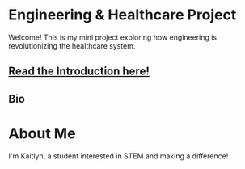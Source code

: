 # Engineering & Healthcare Project

Welcome! This is my mini project exploring how engineering is revolutionizing the healthcare system.

## [Read the Introduction here!](introduction.md)


## Bio
# About Me
I'm Kaitlyn, a student interested in STEM and making a difference!
